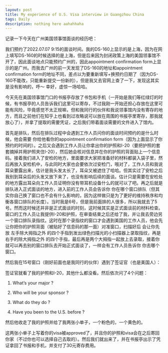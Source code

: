 ```yaml
---
layout: post
title: My experience of U.S. Visa interview in Guangzhou China
tags: Daily
description: nothing here aahahhaha
---
```


记录一下今天在广州美国领事馆面谈的经历吧：

我们预约了2022.07.07 9:15的面谈时间。我的DS-160上显示的是上海，因为在网上填写DS-160的时候选择的是上海，但是后来因为封闭政策上海的美国领事馆不开了，因此面谈地点只能预约广州的，因此appointment confirmation form上显示的是广州。而我去广州的前一天发现了DS-160的地址和appointment confirmation form的地址不同，差点以为要重新填写+换预约日期了（因为DS-160不能改，只能重新提交一份新的），但是我又去官网上查了一下，发现这其实是没有影响的，呼～ 幸好，虚惊一场哈哈。

今天先在美国领事馆门口的书报亭存放了书包和手机（一开始是我们等红绿灯的时候，有书报亭的人员告诉我们这里可以寄存，不过我刚一开始还担心存放在这里可能有风险，毕竟感觉不太正规嘛，但和我同行的伙伴和我说领事馆内没有寄存的地方，而且之前他们在知乎上也看到过攻略说可以放在周围的书报亭里寄存，那我就放心了），并拿了提取的需要凭证，之后我们带着面谈需要的文件进入了馆内。

首先是排队，然后在排队过程中会遇到工作人员问你的面谈时间预约的是什么时候，他会需要 你给他看你的appointment confirmation form（因为上面显示了你预约的时间的）。之后又会遇到工作人员让你拿出你的护照和I-20（要把护照的套套摘掉并用护照夹住I-20），然后她会核对信息并在你的护照的背面贴上一个信息码。接着我们进入了安检的地方，里面要求大家把准备好的材料都装入袋子里，然后再放入安检机中，与此同时大家也会要依次过安检门，哦对了，工作人员和我说耳朵要露出来，估计是我头发太长了，耳朵又被遮住了哈哈。但其实过了安检之后我别到耳朵后的头发又放下来了，也没有影响后续的面谈。估计只是需要在安检处的地方露出耳朵向工作人员证明你没有带耳机设备什么的就可以了吧。再之后就是排队进入正式面谈的地方，进入前的工作人员会告诉你 你在哪个窗口排队（但其实你自己换了窗口也不会有什么影响的，因为这样做只是为了更好的维持秩序和均衡各窗口排队的长度）。当时我是6号，但是我前面排的人很多，所以我就去了5号。然而这时候还并非是正式面谈的时刻，这时候其实是正式面谈前的材料检查。窗口的工作人员让我提供I-20和护照，在审查结束之后还给了我，并让我去旁边另一个窗口排队录指纹。这时在那个录指纹的窗口才会遇到美国的工作人员，他会先让你把你的护照背面（被贴好了信息码的那一面）对准窗口，扫描好后 会让你先放 左手除大拇指之外 的四个手指到发出绿色扫描光的小扫描器上录取指纹，再是右手的除大拇指之外 的四个手指，最后再是两个大拇指一起放上去录取，接着你就可以再去别的窗口排队去开始正式面谈了，一样会有工作人员告诉你 你去哪个窗口。

然后我在15号窗口（刚好前面也是我同行的伙伴）遇到了签证官（也是美国人）：


签证官就看了我的护照和I-20，其他什么都没看。然后依次问了4个问题：

1. What’s your major ?

2. Who will be your sponsor ?

3. What do they do ?

4. Have you been to the U.S. before ?

然后他收走了我的护照并给了我两张小单子，一个粉色的，一个黄色的。

这两张小单子上写着你的visa被approved了，并且你的护照和visa会在之后寄回你家（不过你也可以选择自己去取的）。然后我们就出来了，并在书报亭出示了凭证拿回了书报和手机，并支付了30元寄存费用。
